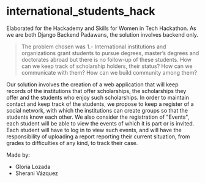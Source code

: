# international_students_hack
Elaborated for the Hackademy and Skills for Women in Tech Hackathon. 
As we are both Django Backend Padawans, the solution involves backend only.
>The problem chosen was 
1.- International institutions and organizations grant students to pursue degrees, master’s degrees and doctorates abroad but there is no follow-up of these students. How can we keep track of scholarship holders, their status? How can we communicate with them? How can we build community among them?

Our solution involves the creation of a web application that will keep records of the institutions that offer scholarships, the scholarships they offer and the students who enjoy such scholarships. 
In order to maintain contact and keep track of the students, we propose to keep a register of a social network, with which the institutions can create groups so that the students know each other. We also consider the registration of "Events", each student will be able to view the events of which it is part or is invited.
Each student will have to log in to view such events, and will have the responsibility of uploading a report reporting their current situation, from grades to difficulties of any kind, to track their case.

Made by:
- Gloria Lozada
- Sherani Vázquez
